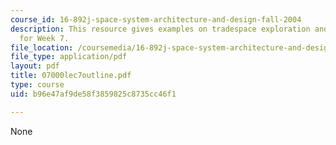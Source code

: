 ```yaml
---
course_id: 16-892j-space-system-architecture-and-design-fall-2004
description: This resource gives examples on tradespace exploration and gives outline
  for Week 7.
file_location: /coursemedia/16-892j-space-system-architecture-and-design-fall-2004/b96e47af9de58f3859825c8735cc46f1_07000lec7outline.pdf
file_type: application/pdf
layout: pdf
title: 07000lec7outline.pdf
type: course
uid: b96e47af9de58f3859825c8735cc46f1

---
```

None